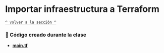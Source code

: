 # Importar infraestructura a Terraform 

[`^ volver a la sección ^`](../)

### :page_facing_up: **Código creado durante la clase**
- [**main.tf**](./main.tf)


